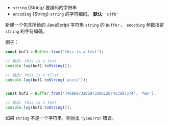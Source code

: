 <!-- YAML
added: v5.10.0
-->

* `string` {String} 要编码的字符串
* `encoding` {String} `string` 的字符编码。 **默认:** `'utf8'`

新建一个包含所给的 JavaScript 字符串 `string` 的 `Buffer` 。
`encoding` 参数指定 `string` 的字符编码。

例子：

```js
const buf1 = Buffer.from('this is a tést');

// 输出: this is a tést
console.log(buf1.toString());

// 输出: this is a tC)st
console.log(buf1.toString('ascii'));


const buf2 = Buffer.from('7468697320697320612074c3a97374', 'hex');

// 输出: this is a tést
console.log(buf2.toString());
```

如果 `string` 不是一个字符串，则抛出 `TypeError` 错误。

